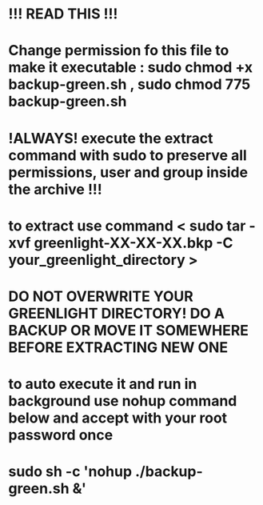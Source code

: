 # !!! READ THIS !!!
# Change permission fo this file to make it executable : sudo chmod +x backup-green.sh , sudo chmod 775 backup-green.sh
# !ALWAYS! execute the extract command with sudo to preserve all permissions, user and group inside the archive !!!
# to extract use command < sudo tar -xvf greenlight-XX-XX-XX.bkp -C your_greenlight_directory >
# DO NOT OVERWRITE YOUR GREENLIGHT DIRECTORY! DO A BACKUP OR MOVE IT SOMEWHERE BEFORE EXTRACTING NEW ONE
# to auto execute it and run in background use nohup command below and accept with your root password once
# sudo sh -c 'nohup ./backup-green.sh &'
